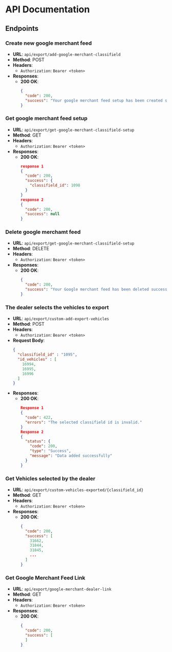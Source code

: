 # API Documentation


## Endpoints

### Create new google merchant feed
- **URL**: `api/export/add-google-merchant-classifield`
- **Method**: POST
- **Headers**: 
  - `Authorization`: `Bearer <token>`
- **Responses**:
  - **200 OK**:
    ```json
    {
      "code": 200,
      "success": "Your google merchant feed setup has been created successfully."
    }
    ```


### Get google merchant feed setup
- **URL**: `api/export/get-google-merchant-classifield-setup`
- **Method**: GET
- **Headers**: 
  - `Authorization`: `Bearer <token>`
- **Responses**:
  - **200 OK**:
    ```json
    response 1
    {
      "code": 200,
      "success": {
        "classifield_id": 1098
      }
    }
    response 2
    {
      "code": 200,
      "success": null
    }
    ```


### Delete google merchamt feed
- **URL**: `api/export/get-google-merchant-classifield-setup`
- **Method**: DELETE
- **Headers**: 
  - `Authorization`: `Bearer <token>`
- **Responses**:
  - **200 OK**:
    ```json
    {
      "code": 200,
      "success": "Your Google merchant feed has been deleted successfully."
    }
    ```


### The dealer selects the vehicles to export
- **URL**: `api/export/custom-add-export-vehicles`
- **Method**: POST
- **Headers**: 
  - `Authorization`: `Bearer <token>`
- **Request Body**:
    ```json
    {
      "classifield_id" : "1095",
      "id_vehicles" : [
        16994,
        16995,
        16996
      ]
    }
    ```
- **Responses**:
  - **200 OK**:
    ```json
    Response 1
    {
      "code": 422,
      "errors": "The selected classifield id is invalid."
    }
    Response 2
    {
      "status": {
        "code": 200,
        "type": "Success",
        "message": "Data added successfully"
      }
    }
    ```

### Get Vehicles selected by the dealer
- **URL**: `api/export/custom-vehicles-exported/{classifield_id}`
- **Method**: GET
- **Headers**: 
  - `Authorization`: `Bearer <token>`
- **Responses**:
  - **200 OK**:
    ```json
    {
      "code": 200,
      "success": [
        31662,
        31844,
        31845,
        ...
      ]
    }
    ```

### Get Google Merchant Feed Link
- **URL**: `api/export/google-merchant-dealer-link`
- **Method**: GET
- **Headers**: 
  - `Authorization`: `Bearer <token>`
- **Responses**:
  - **200 OK**:
    ```json
    {
      "code": 200,
      "success": [
      ]
    }
    ```
